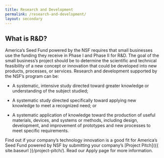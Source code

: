 ```yaml
---
title: Research and Development
permalink: /research-and-development/
layout: secondary
---
```

<section class="section-header background-light-blue">
<div class="usa-section usa-content usa-grid">
<div class="usa-width-one-whole" markdown="1">

# What is R&D?

America’s Seed Fund powered by the NSF requires that small businesses use the funding they receive in Phase I and Phase II for R&D. 
The goal of the small business’s project should be to determine the scientific and technical feasibility of a new concept or innovation that could be developed into new products, processes, or services. Research and development supported by the NSF’s program can be:

* A systematic, intensive study directed toward greater knowledge or understanding of the subject studied; 

* A systematic study directed specifically toward applying new knowledge to meet a recognized need; or 

* A systematic application of knowledge toward the production of useful materials, devices, and systems or methods, including design, development, and improvement of prototypes and new processes to meet specific requirements.

Find out if your company’s technology innovation is a good fit for America’s Seed Fund powered by NSF by submitting your company’s [Project Pitch]({{ site.baseurl }}/project-pitch/). Read our Apply page for more information.


</div>
</div>
</section>
